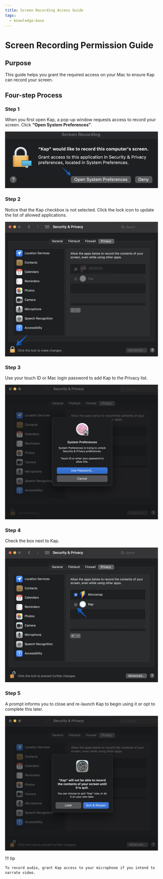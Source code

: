 ```yaml
---
title: Screen Recording Access Guide
tags:
  - knowledge-base
---
```


# Screen Recording Permission Guide

## **Purpose**

This guide helps you grant the required access on your Mac to ensure Kap can record your screen.

## **Four-step Process**

### Step 1

When you first open Kap, a pop-up window requests access to record your screen. Click **“Open System Preferences”**.

![System Preferences](../../assets/img/Screen-Recording-Permission-Guide_393254_images/360497.jpg)

### Step 2

Notice that the Kap checkbox is not selected. Click the lock icon to update the list of allowed applications.

![Privacy settings](../../assets/img/Screen-Recording-Permission-Guide_393254_images/393279.jpg)

### Step 3

Use your touch ID or Mac login password to add Kap to the Privacy list.

![System Preferences](../../assets/img/Screen-Recording-Permission-Guide_393254_images/327753.jpg)

### Step 4

Check the box next to Kap.

![Setting up Privacy permissions for Kap](../../assets/img/Screen-Recording-Permission-Guide_393254_images/393289.png)

### Step 5

A prompt informs you to close and re-launch Kap to begin using it or opt to complete this later.

![Prompt to quit Kap to record screen after granting permissions](../../assets/img/Screen-Recording-Permission-Guide_393254_images/393299.jpg)

!!! tip

    To record audio, grant Kap access to your microphone if you intend to narrate video.

